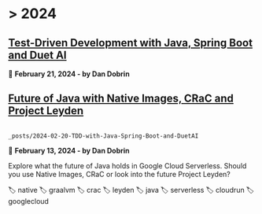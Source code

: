 
# > 2024

## [Test-Driven Development with Java, Spring Boot and Duet AI](_posts/2024-02-20-TDD-with-Java-Spring-Boot-and-DuetAI.md)
📅 __February 21, 2024 - by Dan Dobrin__

## [Future of Java with Native Images, CRaC and Project Leyden](_posts/2024-02-13-Future-of-Java.md)
                                                                _posts/2024-02-20-TDD-with-Java-Spring-Boot-and-DuetAI
📅 __February 13, 2024 - by Dan Dobrin__


Explore what the future of Java holds in Google Cloud Serverless. Should you use Native Images, CRaC or look into the future Project Leyden?

🏷️ native 🏷️ graalvm 🏷️ crac 🏷️ leyden 🏷️ java 🏷️ serverless 🏷️ cloudrun 🏷️ googlecloud


